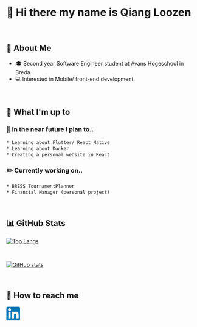 # 👋  Hi there my name is Qiang Loozen 
<br />

## :book: About Me
   * :mortar_board: Second year Software Engineer student at Avans Hogeschool in Breda.
   * :computer: Interested in Mobile/ front-end development. 
<br />

## :page_facing_up: What I'm up to

  ### :dart: In the near future I plan to..
    * Learning about Flutter/ React Native
    * Learning about Docker
    * Creating a personal website in React

  ### :pencil2: Currently working on..
    * BRESS TournamentPlanner
    * Financial Manager (personal project) 

<br />

## :bar_chart: GitHub Stats
[![Top Langs](https://github-readme-stats.vercel.app/api/top-langs/?username=qloozen)](https://github.com/qloozen/github-readme-stats)

<br />

[![GitHub stats](https://github-readme-stats.vercel.app/api?username=qloozen)](https://github.com/qloozen/github-readme-stats) 

<br />

## :speech_balloon: How to reach me
<a href="https://www.linkedin.com/in/qiangloozen/"><img src="https://github.com/Qloozen/Qloozen/blob/master/LinkedIn.png" height="36px" width="36px"></a>
